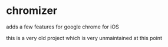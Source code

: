 chromizer
=========

adds a few features for google chrome for iOS

this is a very old project which is very unmaintained at this point
